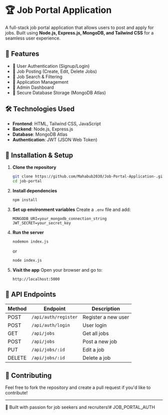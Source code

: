 # 🏆 Job Portal Application

A full-stack job portal application that allows users to post and apply for jobs. Built using **Node.js, Express.js, MongoDB, and Tailwind CSS** for a seamless user experience.

## 🚀 Features
- 🔹 User Authentication (Signup/Login)
- 🔹 Job Posting (Create, Edit, Delete Jobs)
- 🔹 Job Search & Filtering
- 🔹 Application Management
- 🔹 Admin Dashboard
- 🔹 Secure Database Storage (MongoDB Atlas)

## 🛠 Technologies Used
- **Frontend**: HTML, Tailwind CSS, JavaScript
- **Backend**: Node.js, Express.js
- **Database**: MongoDB Atlas
- **Authentication**: JWT (JSON Web Token)

## 📌 Installation & Setup

1. **Clone the repository**
   ```bash
   git clone https://github.com/Mahabub2030/Job-Portal-Application-.git
   cd job-portal
   ```

2. **Install dependencies**
   ```bash
   npm install
   ```

3. **Set up environment variables**
   Create a `.env` file and add:
   ```env
   MONGODB_URI=your_mongodb_connection_string
   JWT_SECRET=your_secret_key
   ```

4. **Run the server**
   ```bash
   nodemon index.js
   ```
   or  
   ```bash
   node index.js
   ```

5. **Visit the app**
   Open your browser and go to:  
   ```
   http://localhost:5000
   ```

## 📝 API Endpoints
| Method | Endpoint | Description |
|--------|---------|------------|
| POST | `/api/auth/register` | Register a new user |
| POST | `/api/auth/login` | User login |
| GET | `/api/jobs` | Get all jobs |
| POST | `/api/jobs` | Post a new job |
| PUT | `/api/jobs/:id` | Edit a job |
| DELETE | `/api/jobs/:id` | Delete a job |

## 📢 Contributing
Feel free to fork the repository and create a pull request if you'd like to contribute!

---

💪 Built with passion for job seekers and recruiters!# JOB_PORTAL_AUTH
